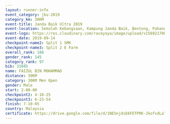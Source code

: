 ```yaml
---
layout: runner-info 
event_category: jbu-2019 
category_km: 30KM 
event-title: Janda Baik Ultra 2019 
event-location: Sekolah Kebangsaan, Kampung Janda Baik, Bentong, Pahang, Malaysia 
event-logo: https://res.cloudinary.com/raceyaya/image/upload/v1569217009/logo/janda-baik_vch1pc.jpg 
event-date: 2019-09-14 
checkpoint-name2: Split 1 SMK 
checkpoint-name3: Split 2 E Farm 
overall_rank: 188
gender_rank: 145
category_rank: 97
bib: 31045
name: FAIZUL BIN MOHAMMAD
distance: 30KM
category: 30KM Men Open
gender: Male
start: 2-00-00
checkpoint2: 4-18-25
checkpoint3: 6-23-54
finish: 7-10-05
country: Malaysia
certificate: https://drive.google.com/file/d/1NESnjdsE6FETPRK-JkofvdLaT0OEjeJe/view?usp=sharing
---
```

